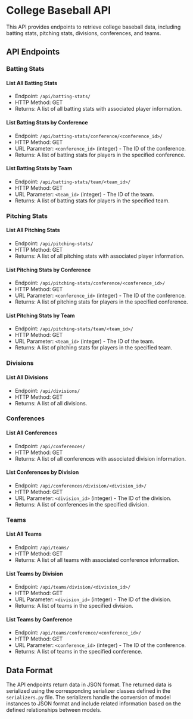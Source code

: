 # College Baseball API

This API provides endpoints to retrieve college baseball data, including batting stats, pitching stats, divisions, conferences, and teams.

## API Endpoints

### Batting Stats

#### List All Batting Stats
- Endpoint: `/api/batting-stats/`
- HTTP Method: GET
- Returns: A list of all batting stats with associated player information.

#### List Batting Stats by Conference
- Endpoint: `/api/batting-stats/conference/<conference_id>/`
- HTTP Method: GET
- URL Parameter: `<conference_id>` (integer) - The ID of the conference.
- Returns: A list of batting stats for players in the specified conference.

#### List Batting Stats by Team
- Endpoint: `/api/batting-stats/team/<team_id>/`
- HTTP Method: GET
- URL Parameter: `<team_id>` (integer) - The ID of the team.
- Returns: A list of batting stats for players in the specified team.

### Pitching Stats

#### List All Pitching Stats
- Endpoint: `/api/pitching-stats/`
- HTTP Method: GET
- Returns: A list of all pitching stats with associated player information.

#### List Pitching Stats by Conference
- Endpoint: `/api/pitching-stats/conference/<conference_id>/`
- HTTP Method: GET
- URL Parameter: `<conference_id>` (integer) - The ID of the conference.
- Returns: A list of pitching stats for players in the specified conference.

#### List Pitching Stats by Team
- Endpoint: `/api/pitching-stats/team/<team_id>/`
- HTTP Method: GET
- URL Parameter: `<team_id>` (integer) - The ID of the team.
- Returns: A list of pitching stats for players in the specified team.

### Divisions

#### List All Divisions
- Endpoint: `/api/divisions/`
- HTTP Method: GET
- Returns: A list of all divisions.

### Conferences

#### List All Conferences
- Endpoint: `/api/conferences/`
- HTTP Method: GET
- Returns: A list of all conferences with associated division information.

#### List Conferences by Division
- Endpoint: `/api/conferences/division/<division_id>/`
- HTTP Method: GET
- URL Parameter: `<division_id>` (integer) - The ID of the division.
- Returns: A list of conferences in the specified division.

### Teams

#### List All Teams
- Endpoint: `/api/teams/`
- HTTP Method: GET
- Returns: A list of all teams with associated conference information.

#### List Teams by Division
- Endpoint: `/api/teams/division/<division_id>/`
- HTTP Method: GET
- URL Parameter: `<division_id>` (integer) - The ID of the division.
- Returns: A list of teams in the specified division.

#### List Teams by Conference
- Endpoint: `/api/teams/conference/<conference_id>/`
- HTTP Method: GET
- URL Parameter: `<conference_id>` (integer) - The ID of the conference.
- Returns: A list of teams in the specified conference.

## Data Format

The API endpoints return data in JSON format. The returned data is serialized using the corresponding serializer classes defined in the `serializers.py` file. The serializers handle the conversion of model instances to JSON format and include related information based on the defined relationships between models.